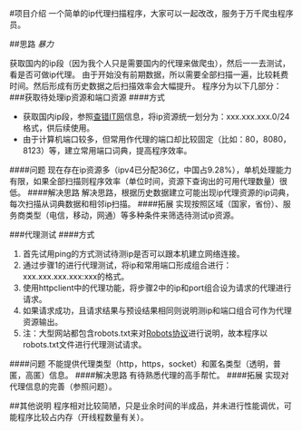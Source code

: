 #项目介绍
一个简单的ip代理扫描程序，大家可以一起改改，服务于万千爬虫程序员。

##思路
*暴力*

获取国内的ip段（因为我个人只是需要国内的代理来做爬虫），然后一一去测试，看是否可做ip代理。
由于开始没有前期数据，所以需要全部扫描一遍，比较耗费时间。然后形成有历史数据之后扫描效率会大幅提升。
程序分为以下几部分：
###获取待处理ip资源和端口资源
####方式
- 获取国内ip段，参照[查错IT网](http://ipcn.chacuo.net)信息，将ip资源统一划分为：xxx.xxx.xxx.0/24格式，供后续使用。
- 由于计算机端口较多，但常用作代理的端口却比较固定（比如：80，8080，8123）等，建立常用端口词典，提高程序效率。

####问题
现在存在ip资源多（ipv4已分配36亿，中国占9.28%），单机处理能力有限，如果全部扫描则程序效率（单位时间，资源下查询出的可用代理数量）很低。
####解决思路
解决思路，根据历史数据建立可能出现ip代理资源的ip词典，每次扫描从词典数据和相邻ip扫描。
####拓展
实现按照区域（国家，省份）、服务商类型（电信，移动，网通）等多种条件来筛选待测试ip资源。

###代理测试
####方式
1. 首先试用ping的方式测试待测ip是否可以跟本机建立网络连接。
2. 通过步骤1的进行代理测试，将ip和常用端口形成组合进行：xxx.xxx.xxx.xxx:xxx的格式。
3. 使用httpclient中的代理功能，将步骤2中的ip和port组合设为请求的代理进行请求。
4. 如果请求成功，且请求结果与预设结果相同则说明测ip和端口组合可作为代理资源输出。
5. 注：大型网站都包含robots.txt来对[Robots协议](http://baike.baidu.com/link?url=9wzjWJf3c-sgGBQ_ofwnu4t8dQoEzQyARwul2scZwNgo56ZQkj1kNcyc-fkUQFSHVhN-P986fdGahbHEXJmeE0Tt6nCPgE24tPDmP9KOxrPCYHI_H-WLejaSGVvrqmgj)进行说明，故本程序以robots.txt文件进行代理测试请求。

####问题
不能提供代理类型（http，https，socket）和匿名类型（透明，普匿，高匿）信息。
####解决思路
有待熟悉代理的高手帮忙。
####拓展
实现对代理信息的完善（参照问题）。

##其他说明
程序相对比较简陋，只是业余时间的半成品，并未进行性能调优，可能程序比较占内存（开线程数量有关）。
